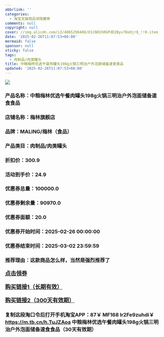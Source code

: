 ```yaml
---
abbrlink: ''
categories:
  - 淘宝天猫商品领隐藏券
comments: null
copyright: null
cover: //img.alicdn.com/i3/4065298408/O1CN01hRGPdD2Byv7BoOjrQ_!!0-item_pic.jpg
date: '2025-02-26T11:07:53+08:00'
mermaid: false
sponsor: null
sticky: false
tags:
  - 肉制品/肉类罐头
title: 中粮梅林优选午餐肉罐头198g火锅三明治户外泡面储备速食食品
updated: '2025-02-26T11:07:53+08:00'
--- 
```


![](//img.alicdn.com/i3/4065298408/O1CN01hRGPdD2Byv7BoOjrQ_!!0-item_pic.jpg)

### 产品名称：中粮梅林优选午餐肉罐头198g火锅三明治户外泡面储备速食食品
### 店铺名称：梅林旗舰店
### 品牌：MALING/梅林（食品）
### 产品类目：肉制品/肉类罐头
### 折扣价：300.9
### 活动到手价：24.9
### 优惠券总量：100000.0
### 优惠券剩余量：90970.0
### 优惠券面额：20.0
### 优惠券开始时间：2025-02-26 00:00:00	
### 优惠券结束时间：2025-03-02 23:59:59	
### 推荐理由：这款商品怎么样，当然是强烈推荐了

<p style="font-size: 18px; font-weight: bold;">
  <a href="https://uland.taobao.com/coupon/edetail?e=iI73Tu4PtROlhHvvyUNXZfh8CuWt5YH5OVuOuRD5gLJMmdsrkidbOWBzzpT26idJ79nzgkTM6pIpa4uWGN4D2yx28ud6eWVST2qgCt55Xfvrez1%2FEPJVXCz%2FcthGN70GRSHvQe2jOLZ9pbNCYX0I%2BPP%2BWUTgK%2F%2B0I%2BtaUgbudUxA%2B536asYsLWVfKa%2BhVnNDITZGEfiRF5hWgX2Ds%2FHwGZjB6TX2HR3QQ5WKStDdyeTLAJho1Tgm24y1rRo98IyIzxHHRjXbSzC3GXpSbfs48jTkQaZzgFFbjJ9U1aF4G57iNFUBvoQzyn3OpBqIkyYIswDhlpaMEawCGruttYDvNg%3D%3D&traceId=21665f9817407225954674899d132c&union_lens=lensId%3AOPT%401740722608%40213369c7_0dcf_1954b27194a_c905%4001%40eyJmbG9vcklkIjo3MzM1NH0ie" target="_blank">点击领券</a>
</p>
<p style="font-size: 18px; font-weight: bold;">
  <a href="https://s.click.taobao.com/t?e=m%3D2%26s%3D5A%2FEhNI0mGtw4vFB6t2Z2ueEDrYVVa64K7Vc7tFgwiHjf2vlNIV67kyLuerTQxoGUkCu4LW4fHX3ID%2FV1RqsF4wnCJeELi4I%2FIEn%2BS1IjHAB0ghlTd7WlZVm%2FOAUUFw71qrpxiwMoCNxc1AtbZGVSzT2UVIC9gJS1vTqvhqVgt8LZMqoQW%2BfuKGzo1lVxIio5AjAugJtIHaQJvXNKaNShs43AlkZLnKFuxLh10Q24z%2Fikz%2F3I1UH4lGewEE%2FyiE3jCYtYGASbzRUrFwjXfRKMROfYmExpA2104bt%2FCh0HCZDWxFBTlhCsKrGaI1WaOAwtRqo4fXbtkQ%3D" target="_blank">购买链接1（长期有效）</a>
</p>
<p style="font-size: 18px; font-weight: bold;">
  <a href="https://s.click.taobao.com/ViibVNs" target="_blank">购买链接2（300天有效期）</a>
</p>

### 复制这段淘口令后打开手机淘宝APP：87￥ MF168 lr2Fe9zuhdi￥ https://m.tb.cn/h.TuJZAoa  中粮梅林优选午餐肉罐头198g火锅三明治户外泡面储备速食食品（30天有效期）
